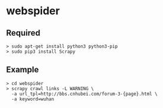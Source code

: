 # webspider

## Required 
```
> sudo apt-get install python3 python3-pip
> sudo pip3 install Scrapy
```

## Example
```
> cd webspider
> scrapy crawl links -L WARNING \
  -a url_tpl=http://bbs.cnhubei.com/forum-3-{page}.html \
  -a keyword=wuhan
```